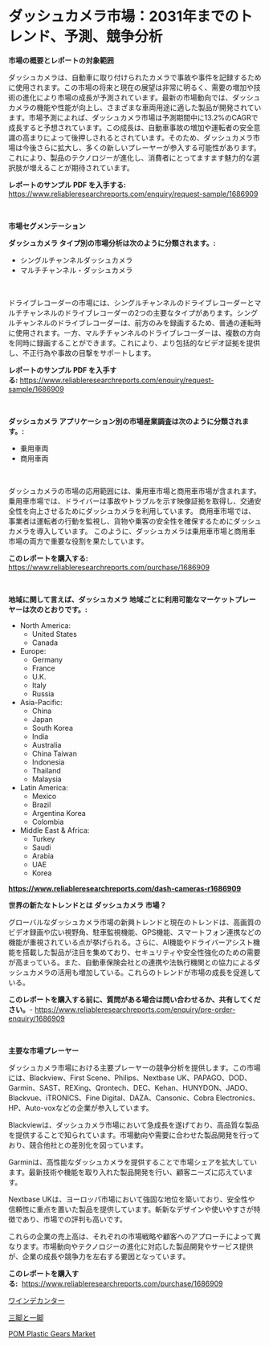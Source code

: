 <p><h1>ダッシュカメラ市場：2031年までのトレンド、予測、競争分析</h1></p><p><strong>市場の概要とレポートの対象範囲</strong></p>
<p><p>ダッシュカメラは、自動車に取り付けられたカメラで事故や事件を記録するために使用されます。この市場の将来と現在の展望は非常に明るく、需要の増加や技術の進化により市場の成長が予測されています。最新の市場動向では、ダッシュカメラの機能や性能が向上し、さまざまな車両用途に適した製品が開発されています。市場予測によれば、ダッシュカメラ市場は予測期間中に13.2%のCAGRで成長すると予想されています。この成長は、自動車事故の増加や運転者の安全意識の高まりによって後押しされるとされています。そのため、ダッシュカメラ市場は今後さらに拡大し、多くの新しいプレーヤーが参入する可能性があります。これにより、製品のテクノロジーが進化し、消費者にとってますます魅力的な選択肢が増えることが期待されています。</p></p>
<p><strong>レポートのサンプル PDF を入手する:</strong> <a href="https://www.reliableresearchreports.com/enquiry/request-sample/1686909">https://www.reliableresearchreports.com/enquiry/request-sample/1686909</a></p>
<p>&nbsp;</p>
<p><strong>市場セグメンテーション</strong></p>
<p><strong>ダッシュカメラ タイプ別の市場分析は次のように分類されます。:</strong></p>
<p><ul><li>シングルチャンネルダッシュカメラ</li><li>マルチチャンネル・ダッシュカメラ</li></ul></p>
<p>&nbsp;</p>
<p><p>ドライブレコーダーの市場には、シングルチャンネルのドライブレコーダーとマルチチャンネルのドライブレコーダーの2つの主要なタイプがあります。シングルチャンネルのドライブレコーダーは、前方のみを録画するため、普通の運転時に使用されます。一方、マルチチャンネルのドライブレコーダーは、複数の方向を同時に録画することができます。これにより、より包括的なビデオ証拠を提供し、不正行為や事故の目撃をサポートします。</p></p>
<p><strong>レポートのサンプル PDF を入手する:</strong>&nbsp;<a href="https://www.reliableresearchreports.com/enquiry/request-sample/1686909">https://www.reliableresearchreports.com/enquiry/request-sample/1686909</a></p>
<p>&nbsp;</p>
<p><strong> ダッシュカメラ アプリケーション別の市場産業調査は次のように分類されます。:</strong></p>
<p><ul><li>乗用車両</li><li>商用車両</li></ul></p>
<p>&nbsp;</p>
<p><p>ダッシュカメラの市場の応用範囲には、乗用車市場と商用車市場が含まれます。 乗用車市場では、ドライバーは事故やトラブルを示す映像証拠を取得し、交通安全性を向上させるためにダッシュカメラを利用しています。 商用車市場では、事業者は運転者の行動を監視し、貨物や乗客の安全性を確保するためにダッシュカメラを導入しています。 このように、ダッシュカメラは乗用車市場と商用車市場の両方で重要な役割を果たしています。</p></p>
<p><strong>このレポートを購入する:</strong>&nbsp; <a href="https://www.reliableresearchreports.com/purchase/1686909">https://www.reliableresearchreports.com/purchase/1686909</a></p>
<p>&nbsp;</p>
<p><strong>地域に関して言えば、ダッシュカメラ 地域ごとに利用可能なマーケットプレーヤーは次のとおりです。:</strong></p>
<p><ul>
    <li>
        North America:
        <ul>
            <li>United States</li>
            <li>Canada</li>
        </ul>
    </li>
    <li>
        Europe:
        <ul>
            <li>Germany</li>
            <li>France</li>
            <li>U.K.</li>
            <li>Italy</li>
            <li>Russia</li>
        </ul>
    </li>
    <li>
        Asia-Pacific:
        <ul>
            <li>China</li>
            <li>Japan</li>
            <li>South Korea</li>
            <li>India</li>
            <li>Australia</li>
            <li>China Taiwan</li>
            <li>Indonesia</li>
            <li>Thailand</li>
            <li>Malaysia</li>
        </ul>
    </li>
    <li>
        Latin America:
        <ul>
            <li>Mexico</li>
            <li>Brazil</li>
            <li>Argentina Korea</li>
            <li>Colombia</li>
        </ul>
    </li>
    <li>
        Middle East & Africa:
        <ul>
            <li>Turkey</li>
            <li>Saudi</li>
            <li>Arabia</li>
            <li>UAE</li>
            <li>Korea</li>
        </ul>
    </li>
    </ul></p>
<p><strong><a href="https://www.reliableresearchreports.com/dash-cameras-r1686909">https://www.reliableresearchreports.com/dash-cameras-r1686909</a></strong>&nbsp;</p>
<p><strong>世界の新たなトレンドとは ダッシュカメラ 市場？</strong></p>
<p><p>グローバルなダッシュカメラ市場の新興トレンドと現在のトレンドは、高画質のビデオ録画や広い視野角、駐車監視機能、GPS機能、スマートフォン連携などの機能が重視されている点が挙げられる。さらに、AI機能やドライバーアシスト機能を搭載した製品が注目を集めており、セキュリティや安全性強化のための需要が高まっている。また、自動車保険会社との連携や法執行機関との協力によるダッシュカメラの活用も増加している。これらのトレンドが市場の成長を促進している。</p></p>
<p><strong>このレポートを購入する前に、質問がある場合は問い合わせるか、共有してください。</strong>- <a href="https://www.reliableresearchreports.com/enquiry/pre-order-enquiry/1686909">https://www.reliableresearchreports.com/enquiry/pre-order-enquiry/1686909</a></p>
<p>&nbsp;</p>
<p><strong>主要な市場プレーヤー</strong></p>
<p><p>ダッシュカメラ市場における主要プレーヤーの競争分析を提供します。この市場には、Blackview、First Scene、Philips、Nextbase UK、PAPAGO、DOD、Garmin、SAST、REXing、Qrontech、DEC、Kehan、HUNYDON、JADO、Blackvue、iTRONICS、Fine Digital、DAZA、Cansonic、Cobra Electronics、HP、Auto-voxなどの企業が参入しています。</p><p>Blackviewは、ダッシュカメラ市場において急成長を遂げており、高品質な製品を提供することで知られています。市場動向や需要に合わせた製品開発を行っており、競合他社との差別化を図っています。</p><p>Garminは、高性能なダッシュカメラを提供することで市場シェアを拡大しています。最新技術や機能を取り入れた製品開発を行い、顧客ニーズに応えています。</p><p>Nextbase UKは、ヨーロッパ市場において強固な地位を築いており、安全性や信頼性に重点を置いた製品を提供しています。斬新なデザインや使いやすさが特徴であり、市場での評判も高いです。</p><p>これらの企業の売上高は、それぞれの市場戦略や顧客へのアプローチによって異なります。市場動向やテクノロジーの進化に対応した製品開発やサービス提供が、企業の成長や競争力を左右する要因となっています。</p></p>
<p><strong>このレポートを購入する:</strong>&nbsp;&nbsp;<a href="https://www.reliableresearchreports.com/purchase/1686909">https://www.reliableresearchreports.com/purchase/1686909</a></p>
<p><p><a href="https://github.com/KaydenJohns1964/Market-Research-Report-List-1/blob/main/781913031840.md">ワインデカンター</a></p><p><a href="https://github.com/marbadji/Market-Research-Report-List-1/blob/main/552158731839.md">三脚と一脚</a></p><p><a href="https://github.com/mancsybtousav/Market-Research-Report-List-2/blob/main/pom-plastic-gears-market.md">POM Plastic Gears Market</a></p></p>